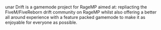 unar Drift is a gamemode project for RageMP aimed at: repliacting the FiveM/FiveReborn drift community on RageMP whilst also offering a better all around experience with a feature packed gamemode to make it as enjoyable for everyone as possible.
